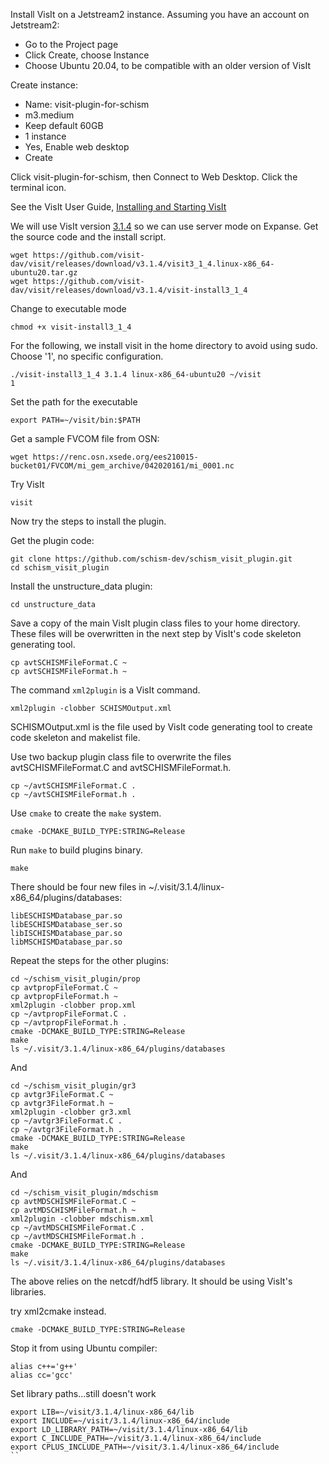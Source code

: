 Install VisIt on a Jetstream2 instance.  Assuming you have an account on Jetstream2:
- Go to the Project page
- Click Create, choose Instance
- Choose Ubuntu 20.04, to be compatible with an older version of VisIt

Create instance:
- Name: visit-plugin-for-schism
- m3.medium
- Keep default 60GB
- 1 instance
- Yes, Enable web desktop
- Create

Click visit-plugin-for-schism, then Connect to Web Desktop.  Click the terminal icon. 

See the VisIt User Guide, [Installing and Starting VisIt](https://visit-sphinx-github-user-manual.readthedocs.io/en/develop/getting_started/Installing_VisIt.html)

We will use VisIt version [3.1.4](https://visit-dav.github.io/visit-website/releases-as-tables/#series-31) so we can use server mode on Expanse.  Get the source code and the install script.
```
wget https://github.com/visit-dav/visit/releases/download/v3.1.4/visit3_1_4.linux-x86_64-ubuntu20.tar.gz
wget https://github.com/visit-dav/visit/releases/download/v3.1.4/visit-install3_1_4
```
Change to executable mode
```
chmod +x visit-install3_1_4
```
For the following, we install visit in the home directory to avoid using sudo.  Choose '1', no specific configuration.
```
./visit-install3_1_4 3.1.4 linux-x86_64-ubuntu20 ~/visit
1
```
Set the path for the executable
```
export PATH=~/visit/bin:$PATH
```
Get a sample FVCOM file from OSN:
```
wget https://renc.osn.xsede.org/ees210015-bucket01/FVCOM/mi_gem_archive/042020161/mi_0001.nc
```

Try VisIt
```
visit
```

Now try the steps to install the plugin.

Get the plugin code:
```
git clone https://github.com/schism-dev/schism_visit_plugin.git
cd schism_visit_plugin
```

Install the unstructure_data plugin:
```
cd unstructure_data
```
Save a copy of the main VisIt plugin class files to your home directory. These files will be overwritten in the next step by VisIt's code skeleton generating tool.
```
cp avtSCHISMFileFormat.C ~
cp avtSCHISMFileFormat.h ~
```
The command `xml2plugin` is a VisIt command.
```
xml2plugin -clobber SCHISMOutput.xml
```
SCHISMOutput.xml is the file used by VisIt code generating tool to create code skeleton and makelist file.

Use two backup plugin class file to overwrite the files avtSCHISMFileFormat.C and avtSCHISMFileFormat.h.
```
cp ~/avtSCHISMFileFormat.C .
cp ~/avtSCHISMFileFormat.h .
```

Use `cmake` to create the `make` system.
```
cmake -DCMAKE_BUILD_TYPE:STRING=Release
```

Run `make` to build plugins binary. 
```
make
```

There should be four new files in ~/.visit/3.1.4/linux-x86_64/plugins/databases:
```
libESCHISMDatabase_par.so
libESCHISMDatabase_ser.so
libISCHISMDatabase_par.so
libMSCHISMDatabase_par.so
```

Repeat the steps for the other plugins:
```
cd ~/schism_visit_plugin/prop
cp avtpropFileFormat.C ~
cp avtpropFileFormat.h ~
xml2plugin -clobber prop.xml
cp ~/avtpropFileFormat.C .
cp ~/avtpropFileFormat.h .
cmake -DCMAKE_BUILD_TYPE:STRING=Release
make
ls ~/.visit/3.1.4/linux-x86_64/plugins/databases
```

And
```
cd ~/schism_visit_plugin/gr3
cp avtgr3FileFormat.C ~
cp avtgr3FileFormat.h ~
xml2plugin -clobber gr3.xml
cp ~/avtgr3FileFormat.C .
cp ~/avtgr3FileFormat.h .
cmake -DCMAKE_BUILD_TYPE:STRING=Release
make
ls ~/.visit/3.1.4/linux-x86_64/plugins/databases
```

And
```
cd ~/schism_visit_plugin/mdschism
cp avtMDSCHISMFileFormat.C ~
cp avtMDSCHISMFileFormat.h ~
xml2plugin -clobber mdschism.xml
cp ~/avtMDSCHISMFileFormat.C .
cp ~/avtMDSCHISMFileFormat.h .
cmake -DCMAKE_BUILD_TYPE:STRING=Release
make
ls ~/.visit/3.1.4/linux-x86_64/plugins/databases
```
The above relies on the netcdf/hdf5 library. It should be using VisIt's libraries.

try xml2cmake instead.
```
cmake -DCMAKE_BUILD_TYPE:STRING=Release
```

Stop it from using Ubuntu compiler:
```
alias c++='g++'
alias cc='gcc'
```

Set library paths...still doesn't work
```
export LIB=~/visit/3.1.4/linux-x86_64/lib
export INCLUDE=~/visit/3.1.4/linux-x86_64/include
export LD_LIBRARY_PATH=~/visit/3.1.4/linux-x86_64/lib
export C_INCLUDE_PATH=~/visit/3.1.4/linux-x86_64/include
export CPLUS_INCLUDE_PATH=~/visit/3.1.4/linux-x86_64/include
``

